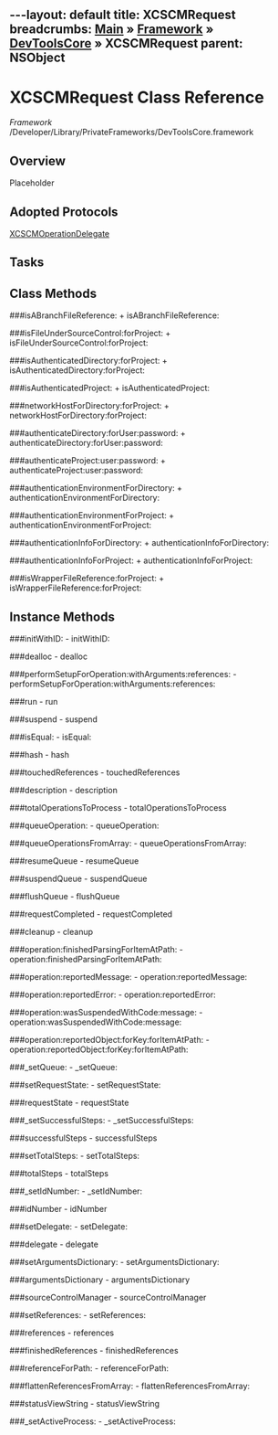 ---layout: default
title: XCSCMRequest
breadcrumbs: <a href="/index.html">Main</a> &raquo; <a href="/Frameworks.html">Framework</a> &raquo; <a href="/Frameworks/DevToolsCore.html">DevToolsCore</a> &raquo; XCSCMRequest
parent: NSObject 
---
# XCSCMRequest Class Reference

*Framework* /Developer/Library/PrivateFrameworks/DevToolsCore.framework

## Overview

Placeholder

## Adopted Protocols

[XCSCMOperationDelegate]()

## Tasks

## Class Methods

<a name="+isABranchFileReference:"></a>
###isABranchFileReference:
    + isABranchFileReference:

<a name="+isFileUnderSourceControl:forProject:"></a>
###isFileUnderSourceControl:forProject:
    + isFileUnderSourceControl:forProject:

<a name="+isAuthenticatedDirectory:forProject:"></a>
###isAuthenticatedDirectory:forProject:
    + isAuthenticatedDirectory:forProject:

<a name="+isAuthenticatedProject:"></a>
###isAuthenticatedProject:
    + isAuthenticatedProject:

<a name="+networkHostForDirectory:forProject:"></a>
###networkHostForDirectory:forProject:
    + networkHostForDirectory:forProject:

<a name="+authenticateDirectory:forUser:password:"></a>
###authenticateDirectory:forUser:password:
    + authenticateDirectory:forUser:password:

<a name="+authenticateProject:user:password:"></a>
###authenticateProject:user:password:
    + authenticateProject:user:password:

<a name="+authenticationEnvironmentForDirectory:"></a>
###authenticationEnvironmentForDirectory:
    + authenticationEnvironmentForDirectory:

<a name="+authenticationEnvironmentForProject:"></a>
###authenticationEnvironmentForProject:
    + authenticationEnvironmentForProject:

<a name="+authenticationInfoForDirectory:"></a>
###authenticationInfoForDirectory:
    + authenticationInfoForDirectory:

<a name="+authenticationInfoForProject:"></a>
###authenticationInfoForProject:
    + authenticationInfoForProject:

<a name="+isWrapperFileReference:forProject:"></a>
###isWrapperFileReference:forProject:
    + isWrapperFileReference:forProject:

## Instance Methods

<a name="-initWithID:"></a>
###initWithID:
    - initWithID:

<a name="-dealloc"></a>
###dealloc
    - dealloc

<a name="-performSetupForOperation:withArguments:references:"></a>
###performSetupForOperation:withArguments:references:
    - performSetupForOperation:withArguments:references:

<a name="-run"></a>
###run
    - run

<a name="-suspend"></a>
###suspend
    - suspend

<a name="-isEqual:"></a>
###isEqual:
    - isEqual:

<a name="-hash"></a>
###hash
    - hash

<a name="-touchedReferences"></a>
###touchedReferences
    - touchedReferences

<a name="-description"></a>
###description
    - description

<a name="-totalOperationsToProcess"></a>
###totalOperationsToProcess
    - totalOperationsToProcess

<a name="-queueOperation:"></a>
###queueOperation:
    - queueOperation:

<a name="-queueOperationsFromArray:"></a>
###queueOperationsFromArray:
    - queueOperationsFromArray:

<a name="-resumeQueue"></a>
###resumeQueue
    - resumeQueue

<a name="-suspendQueue"></a>
###suspendQueue
    - suspendQueue

<a name="-flushQueue"></a>
###flushQueue
    - flushQueue

<a name="-requestCompleted"></a>
###requestCompleted
    - requestCompleted

<a name="-cleanup"></a>
###cleanup
    - cleanup

<a name="-operation:finishedParsingForItemAtPath:"></a>
###operation:finishedParsingForItemAtPath:
    - operation:finishedParsingForItemAtPath:

<a name="-operation:reportedMessage:"></a>
###operation:reportedMessage:
    - operation:reportedMessage:

<a name="-operation:reportedError:"></a>
###operation:reportedError:
    - operation:reportedError:

<a name="-operation:wasSuspendedWithCode:message:"></a>
###operation:wasSuspendedWithCode:message:
    - operation:wasSuspendedWithCode:message:

<a name="-operation:reportedObject:forKey:forItemAtPath:"></a>
###operation:reportedObject:forKey:forItemAtPath:
    - operation:reportedObject:forKey:forItemAtPath:

<a name="-_setQueue:"></a>
###_setQueue:
    - _setQueue:

<a name="-setRequestState:"></a>
###setRequestState:
    - setRequestState:

<a name="-requestState"></a>
###requestState
    - requestState

<a name="-_setSuccessfulSteps:"></a>
###_setSuccessfulSteps:
    - _setSuccessfulSteps:

<a name="-successfulSteps"></a>
###successfulSteps
    - successfulSteps

<a name="-setTotalSteps:"></a>
###setTotalSteps:
    - setTotalSteps:

<a name="-totalSteps"></a>
###totalSteps
    - totalSteps

<a name="-_setIdNumber:"></a>
###_setIdNumber:
    - _setIdNumber:

<a name="-idNumber"></a>
###idNumber
    - idNumber

<a name="-setDelegate:"></a>
###setDelegate:
    - setDelegate:

<a name="-delegate"></a>
###delegate
    - delegate

<a name="-setArgumentsDictionary:"></a>
###setArgumentsDictionary:
    - setArgumentsDictionary:

<a name="-argumentsDictionary"></a>
###argumentsDictionary
    - argumentsDictionary

<a name="-sourceControlManager"></a>
###sourceControlManager
    - sourceControlManager

<a name="-setReferences:"></a>
###setReferences:
    - setReferences:

<a name="-references"></a>
###references
    - references

<a name="-finishedReferences"></a>
###finishedReferences
    - finishedReferences

<a name="-referenceForPath:"></a>
###referenceForPath:
    - referenceForPath:

<a name="-flattenReferencesFromArray:"></a>
###flattenReferencesFromArray:
    - flattenReferencesFromArray:

<a name="-statusViewString"></a>
###statusViewString
    - statusViewString

<a name="-_setActiveProcess:"></a>
###_setActiveProcess:
    - _setActiveProcess:


